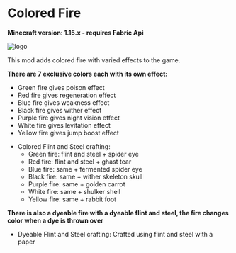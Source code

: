 # Colored Fire
**Minecraft version: 1.15.x - requires Fabric Api**

![logo](https://github.com/Diegoddk/ColoredFire/raw/master/src/main/resources/assets/coloredfire/icon.png)

This mod adds colored fire with varied effects to the game.

**There are 7 exclusive colors each with its own effect:**
* Green fire gives poison effect
* Red fire gives regeneration effect
* Blue fire gives weakness effect
* Black fire gives wither effect
* Purple fire gives night vision effect
* White fire gives levitation effect
* Yellow fire gives jump boost effect

- Colored Flint and Steel crafting:
    - Green fire: flint and steel + spider eye
    - Red fire: flint and steel + ghast tear
    - Blue fire: same + fermented spider eye
    - Black fire: same + wither skeleton skull
    - Purple fire: same + golden carrot
    - White fire: same + shulker shell
    - Yellow fire: same + rabbit foot

**There is also a dyeable fire with a dyeable flint and steel, the fire changes color when a dye is thrown over**

- Dyeable Flint and Steel crafting:
Crafted using flint and steel with a paper

